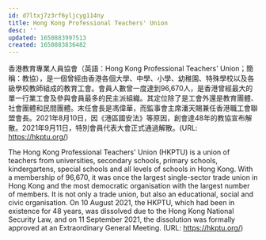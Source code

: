 ```yaml
---
id: d7ltxj7z3rf6yljcyg114ny
title: Hong Kong Professional Teachers' Union
desc: ''
updated: 1650883997513
created: 1650883836482
---
```


香港教育專業人員協會（英語：Hong Kong Professional Teachers' Union；簡稱：教協），是一個曾經由香港各個大學、中學、小學、幼稚園、特殊學校以及各級學校教師組成的教育工會。會員人數曾一度達到96,670人，是香港曾經最大的單一行業工會及參與會員最多的民主派組織。其定位除了是工會外還是教育團體、社會團體和民間團體。末任會長是馮偉華，而監事會主席潘天賜兼任香港職工會聯盟會長。2021年8月10日，因《港區國安法》等原因，創會達48年的教協宣布解散。2021年9月11日，特別會員代表大會正式通過解散。(URL: https://hkptu.org/)

The Hong Kong Professional Teachers' Union (HKPTU) is a union of teachers from universities, secondary schools, primary schools, kindergartens, special schools and all levels of schools in Hong Kong. With a membership of 96,670, it was once the largest single-sector trade union in Hong Kong and the most democratic organisation with the largest number of members. It is not only a trade union, but also an educational, social and civic organisation. On 10 August 2021, the HKPTU, which had been in existence for 48 years, was dissolved due to the Hong Kong National Security Law, and on 11 September 2021, the dissolution was formally approved at an Extraordinary General Meeting. (URL: https://hkptu.org/)